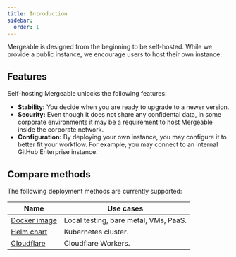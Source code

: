 ```yaml
---
title: Introduction
sidebar:
  order: 1
---
```


Mergeable is designed from the beginning to be self-hosted.
While we provide a public instance, we encourage users to host their own instance.

## Features

Self-hosting Mergeable unlocks the following features:

- **Stability:** You decide when you are ready to upgrade to a newer version.
- **Security:** Even though it does not share any confidental data, in some corporate environments it may be a requirement to host Mergeable inside the corporate network.
- **Configuration:** By deploying your own instance, you may configure it to better fit your workflow.
  For example, you may connect to an internal GitHub Enterprise instance.

## Compare methods

The following deployment methods are currently supported:

| Name                       | Use cases                             |
| -------------------------- | ------------------------------------- |
| [Docker image](./docker)   | Local testing, bare metal, VMs, PaaS. |
| [Helm chart](./helm)       | Kubernetes cluster.                   |
| [Cloudflare](./cloudflare) | Cloudflare Workers.                   |

